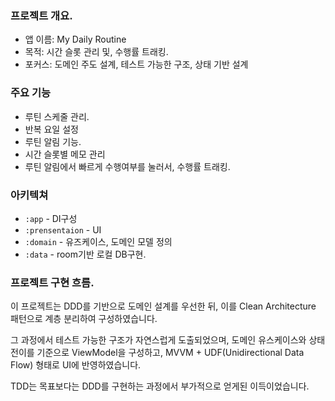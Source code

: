 ### 프로젝트 개요.
- 앱 이름: My Daily Routine
- 목적: 시간 슬롯 관리 및, 수행률 트래킹.
- 포커스: 도메인 주도 설계, 테스트 가능한 구조, 상태 기반 설계

### 주요 기능
- 루틴 스케줄 관리.
- 반복 요일 설정
- 루틴 알림 기능.
- 시간 슬롯별 메모 관리
- 루틴 알림에서 빠르게 수행여부를 눌러서, 수행률 트래킹.

### 아키텍쳐
- `:app` - DI구성
- `:prensentaion` - UI
- `:domain` - 유즈케이스, 도메인 모델 정의
- `:data` - room기반 로컬 DB구현.


### 프로젝트 구현 흐름.
이 프로젝트는 DDD를 기반으로 도메인 설계를 우선한 뒤,
이를 Clean Architecture 패턴으로 계층 분리하여 구성하였습니다.

그 과정에서 테스트 가능한 구조가 자연스럽게 도출되었으며,
도메인 유스케이스와 상태 전이를 기준으로 ViewModel을 구성하고,
MVVM + UDF(Unidirectional Data Flow) 형태로 UI에 반영하였습니다.

TDD는 목표보다는 DDD를 구현하는 과정에서 부가적으로 얻게된 이득이었습니다.